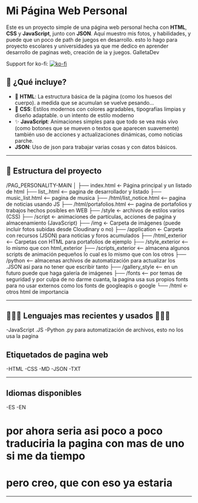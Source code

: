 
# Mi Página Web Personal

Este es un proyecto simple de una página web personal hecha con **HTML**, **CSS** y **JavaScript**, junto con **JSON**. Aquí muestro mis fotos, y habilidades, y puede que un poco de path de juegos en desarrollo. esto lo hago para proyecto escolares y universidades ya que me dedico en aprender desarrollo de paginas web, creación de ia y juegos. GalletaDev

Support for ko-fi: [![ko-fi](https://ko-fi.com/img/githubbutton_sm.svg)](https://ko-fi.com/P5P6XJTB4)

## 🚀 ¿Qué incluye?

- 📄 **HTML**: La estructura básica de la página (como los huesos del cuerpo). a medida que se acumulan se vuelve pesando...
- 🎨 **CSS**: Estilos modernos con colores agradables, tipografías limpias y diseño adaptable. o un intento de estilo moderno
- ✨ **JavaScript**: Animaciones simples para que todo se vea más vivo (como botones que se mueven o textos que aparecen suavemente) también uso de acciones y actualizaciones dinámicas, como noticias parche.
- **JSON**: Uso de json para trabajar varias cosas y con datos básicos.

------------------------------------------------

## 📁 Estructura del proyecto

/PAG_PERSONALITY-MAIN
│
├── index.html ← Página principal y un listado de html
├── list_.html <-- pagina de desarrollador y listado
├── music_list.html <-- pagina de musica
├── /html/list_notice.html <-- pagina de noticias usando JS
├── /html/portafolios.html <-- pagina de portafolios y trabajos hechos posibles en WEB
├── /style ← archivos de estilos varios (CSS)
├── /script ← animaciones de partículas, acciones de pagina y almacenamiento (JavaScript)
├── /img ← Carpeta de imágenes (puede incluir fotos subidas desde Cloudinary o no)
├── /application ← Carpeta con recursos (JSON) para noticias y foros acumulados
├── /html_exterior <-- Carpetas con HTML para portafolios de ejemplo
├── /style_exterior <-- lo mismo que con html_exterior
├── /scripts_exterior <-- almacena algunos scripts de animación pequeños lo cual es lo mismo que con los otros
├── /python <-- almacenas archivos de automatización para actualizar los .JSON asi para no tener que escribir tanto
├── /gallery_style <-- en un futuro puede que haga galería de imágenes
├── /fonts <-- por temas de seguridad y por culpa de no darme cuanta, la pagina usa sus propios fonts para no usar externos como los fonts de googleapis o google
└── /html ← otros html de importancia



------------------------------------------------


## 👨🏽‍💻 Lenguajes mas recientes y usados 👨🏽‍💻

-JavaScript .JS
-Python .py para automatización de archivos, esto no los usa la pagina

## Etiquetados de pagina web

-HTML
-CSS
-MD
-JSON
-TXT


------------------------------------------------


## Idiomas disponibles

-ES
-EN


# por ahora seria asi poco a poco traduciria la pagina con mas de uno si me da tiempo
# pero creo, que con eso ya estaria
------------------------------------------------